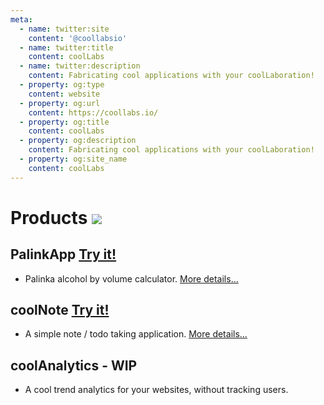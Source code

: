 ```yaml
---
meta:
  - name: twitter:site
    content: '@coollabsio'
  - name: twitter:title
    content: coolLabs
  - name: twitter:description
    content: Fabricating cool applications with your coolLaboration!
  - property: og:type
    content: website
  - property: og:url
    content: https://coollabs.io/
  - property: og:title
    content: coolLabs
  - property: og:description
    content: Fabricating cool applications with your coolLaboration!
  - property: og:site_name
    content: coolLabs
---
```

# Products <img class="inline-flex w-10 h-10" src="/images/facts/package2.svg">

## PalinkApp <span class="text-xl">[Try it!](https://palinkapp.coollabs.io/)</span>
- Palinka alcohol by volume calculator. [More details...](/docs/palinkapp.html)

## coolNote <span class="text-xl">[Try it!](https://note.coollabs.io)</span> 
- A simple note / todo taking application. [More details...](/docs/coolnote.html)

## coolAnalytics - WIP
- A cool trend analytics for your websites, without tracking users.

